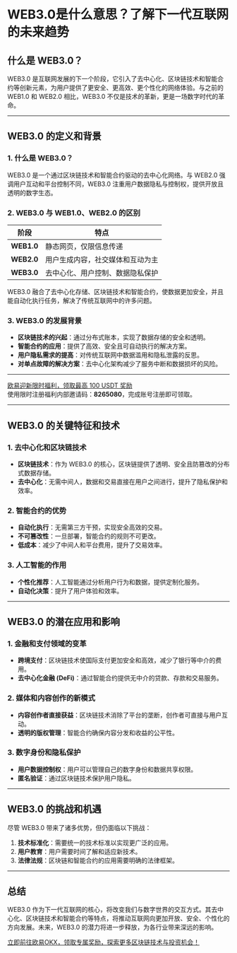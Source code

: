 # WEB3.0是什么意思？了解下一代互联网的未来趋势



## 什么是 WEB3.0？

WEB3.0 是互联网发展的下一个阶段，它引入了去中心化、区块链技术和智能合约等创新元素，为用户提供了更安全、更高效、更个性化的网络体验。与之前的 WEB1.0 和 WEB2.0 相比，WEB3.0 不仅是技术的革新，更是一场数字时代的革命。

---

## WEB3.0 的定义和背景

### 1. 什么是 WEB3.0？

WEB3.0 是一个通过区块链技术和智能合约驱动的去中心化网络。与 WEB2.0 强调用户互动和平台控制不同，WEB3.0 注重用户数据隐私与控制权，提供开放且透明的数字生态。

### 2. WEB3.0 与 WEB1.0、WEB2.0 的区别

| **阶段** | **特点** |
|----------|----------|
| **WEB1.0** | 静态网页，仅限信息传递 |
| **WEB2.0** | 用户生成内容，社交媒体和互动为主 |
| **WEB3.0** | 去中心化、用户控制、数据隐私保护 |

WEB3.0 融合了去中心化存储、区块链技术和智能合约，使数据更加安全，并且能自动化执行任务，解决了传统互联网中的许多问题。

### 3. WEB3.0 的发展背景

- **区块链技术的兴起**：通过分布式账本，实现了数据存储的安全和透明。
- **智能合约的应用**：提供了高效、安全且可自动执行的解决方案。
- **用户隐私需求的提高**：对传统互联网中数据滥用和隐私泄露的反思。
- **对单点故障的解决方案**：去中心化架构减少了服务中断和数据损坏的风险。

---
[欧易迎新限时福利，领取最高 100 USDT 奖励](https://bit.ly/OKXe)  
使用限时注册福利内部邀请码：**8265080**，完成账号注册即可领取。

---
## WEB3.0 的关键特征和技术

### 1. 去中心化和区块链技术

- **区块链技术**：作为 WEB3.0 的核心，区块链提供了透明、安全且防篡改的分布式数据存储。
- **去中心化**：无需中间人，数据和交易直接在用户之间进行，提升了隐私保护和效率。

### 2. 智能合约的优势

- **自动化执行**：无需第三方干预，实现安全高效的交易。
- **不可篡改性**：一旦部署，智能合约的规则不可更改。
- **低成本**：减少了中间人和平台费用，提升了交易效率。

### 3. 人工智能的作用

- **个性化推荐**：人工智能通过分析用户行为和数据，提供定制化服务。
- **自动化决策**：提升了用户体验和效率。

---

## WEB3.0 的潜在应用和影响

### 1. 金融和支付领域的变革

- **跨境支付**：区块链技术使国际支付更加安全和高效，减少了银行等中介的费用。
- **去中心化金融 (DeFi)**：通过智能合约提供无中介的贷款、存款和交易服务。

### 2. 媒体和内容创作的新模式

- **内容创作者直接获益**：区块链技术消除了平台的垄断，创作者可直接与用户互动。
- **透明的版权管理**：智能合约确保内容分发和收益的公平性。

### 3. 数字身份和隐私保护

- **用户数据控制权**：用户可以管理自己的数字身份和数据共享权限。
- **匿名验证**：通过区块链技术保护用户隐私。

---

## WEB3.0 的挑战和机遇

尽管 WEB3.0 带来了诸多优势，但仍面临以下挑战：

1. **技术标准化**：需要统一的技术标准以实现更广泛的应用。
2. **用户教育**：用户需要时间了解和适应新技术。
3. **法律法规**：区块链和智能合约的应用需要明确的法律框架。

---

## 总结

WEB3.0 作为下一代互联网的核心，将改变我们与数字世界的交互方式。其去中心化、区块链技术和智能合约等特点，将推动互联网向更加开放、安全、个性化的方向发展。未来，WEB3.0 的潜力将进一步释放，为各行业带来深远的影响。

[立即前往欧易OKX，领取专属奖励，探索更多区块链技术与投资机会！](https://bit.ly/OKXe)
